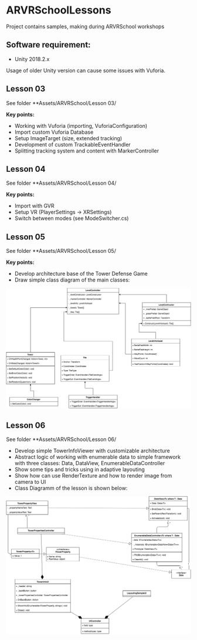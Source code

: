 # ARVRSchoolLessons
Project contains samples, making during ARVRSchool workshops

Software requirement:
------
* Unity 2018.2.x

Usage of older Unity version can cause some issues with Vuforia.


Lesson 03
------
See folder **Assets/ARVRSchool/Lesson 03/

**Key points:**
- Working with Vuforia (importing, VuforiaConfiguration)
- Import custom Vuforia Database
- Setup ImageTarget (size, extended tracking)
- Development of custom TrackableEventHandler
- Splitting tracking system and content with MarkerController


Lesson 04
------
See folder **Assets/ARVRSchool/Lesson 04/

**Key points:**
- Import with GVR
- Setup VR (PlayerSettings -> XRSettings)
- Switch between modes (see ModeSwitcher.cs)

Lesson 05
------
See folder **Assets/ARVRSchool/Lesson 05/

**Key points:**

- Develop architecture base of the Tower Defense Game
- Draw simple class diagram of the main classes:

![alt text](https://github.com/alektros/ARVRSchoolLessons/blob/master/Assets/ARVRSchool/Lesson%2005/Doc/ARVRLessonProject.png)

Lesson 06
------
See folder **Assets/ARVRSchool/Lesson 06/

- Develop simple TowerInfoViewer with customizable architecture
- Abstract logic of working with enumerable data to simple framework with three classes: Data, DataView<Data>, EnumerableDataController<Data>
- Show some tips and tricks using in adaptive layouting
- Show how can use RenderTexture and how to render image from camera to UI
- Class Diagramm of the lesson is shown below:

![alt text](https://raw.githubusercontent.com/alektros/ARVRSchoolLessons/master/Assets/ARVRSchool/Lesson%2006/Doc/Lesson%2006.png)
